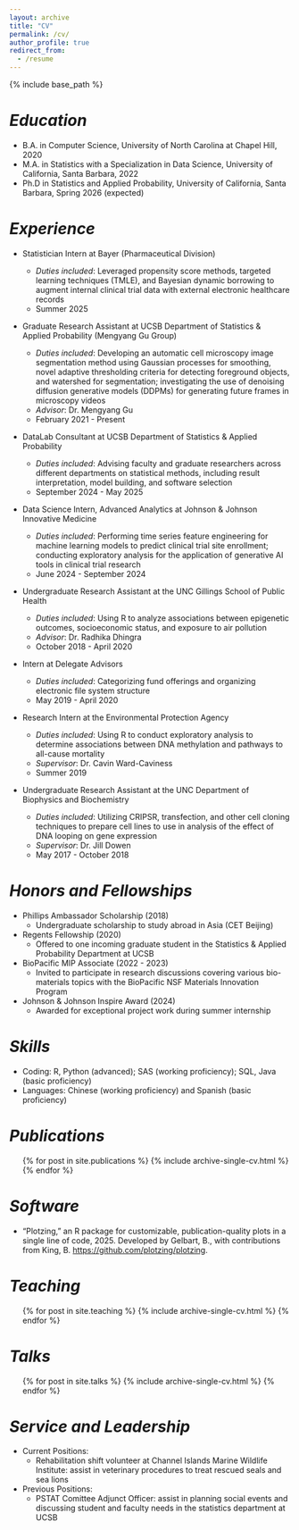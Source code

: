 ```yaml
---
layout: archive
title: "CV"
permalink: /cv/
author_profile: true
redirect_from:
  - /resume
---
```


{% include base_path %}

_Education_
======
* B.A. in Computer Science, University of North Carolina at Chapel Hill, 2020
* M.A. in Statistics with a Specialization in Data Science, University of California, Santa Barbara, 2022
* Ph.D in Statistics and Applied Probability, University of California, Santa Barbara, Spring 2026 (expected)

_Experience_
======
* Statistician Intern at Bayer (Pharmaceutical Division)
  * _Duties included_: Leveraged propensity score methods, targeted learning techniques (TMLE), and Bayesian dynamic borrowing to augment internal clinical trial data with external electronic healthcare records
  * Summer 2025

* Graduate Research Assistant at UCSB Department of Statistics & Applied Probability (Mengyang Gu Group)
  * _Duties included_: Developing an automatic cell microscopy image segmentation method using Gaussian processes for smoothing, novel adaptive thresholding criteria for detecting foreground objects, and watershed for segmentation; investigating the use of denoising diffusion generative models (DDPMs) for generating future frames in microscopy videos
  * _Advisor_: Dr. Mengyang Gu
  * February 2021 - Present
 
* DataLab Consultant at UCSB Department of Statistics & Applied Probability
  * _Duties included_: Advising faculty and graduate researchers across different departments on statistical methods, including result
  interpretation, model building, and software selection
  * September 2024 - May 2025

* Data Science Intern, Advanced Analytics at Johnson & Johnson Innovative Medicine
  * _Duties included_: Performing time series feature engineering for machine learning models to predict clinical trial site enrollment; 
  conducting exploratory analysis for the application of generative AI tools in clinical trial research
  * June 2024 - September 2024

* Undergraduate Research Assistant at the UNC Gillings School of Public Health
  * _Duties included_: Using R to analyze associations between epigenetic outcomes, socioeconomic status, and exposure to air pollution
  * _Advisor_: Dr. Radhika Dhingra
  * October 2018 - April 2020

* Intern at Delegate Advisors
  * _Duties included_: Categorizing fund offerings and organizing electronic file system structure
  * May 2019 - April 2020

* Research Intern at the Environmental Protection Agency
  * _Duties included_: Using R to conduct exploratory analysis to determine associations between DNA methylation and pathways to all-cause 
  mortality
  * _Supervisor_: Dr. Cavin Ward-Caviness
  * Summer 2019

* Undergraduate Research Assistant at the UNC Department of Biophysics and Biochemistry
  * _Duties included_: Utilizing CRIPSR, transfection, and other cell cloning techniques to prepare cell lines to use in analysis of the 
  effect of DNA looping on gene expression
  * _Supervisor_: Dr. Jill Dowen
  * May 2017 - October 2018
  
_Honors and Fellowships_
======
* Phillips Ambassador Scholarship (2018)
  * Undergraduate scholarship to study abroad in Asia (CET Beijing)
* Regents Fellowship (2020)
  * Offered to one incoming graduate student in the Statistics & Applied Probability Department at UCSB
* BioPacific MIP Associate (2022 - 2023)
  * Invited to participate in research discussions covering various bio-materials topics with the BioPacific NSF Materials Innovation 
  Program
* Johnson & Johnson Inspire Award (2024)
  * Awarded for exceptional project work during summer internship

_Skills_
======
* Coding: R, Python (advanced); SAS (working proficiency); SQL, Java (basic proficiency)
* Languages: Chinese (working proficiency) and Spanish (basic proficiency)

_Publications_
======
  <ul>{% for post in site.publications %}
    {% include archive-single-cv.html %}
  {% endfor %}</ul>

_Software_
======
* “Plotzing,” an R package for customizable, publication-quality plots in a single line of code, 2025. Developed by Gelbart, B., with contributions from King, B. https://github.com/plotzing/plotzing.

_Teaching_
======
  <ul>{% for post in site.teaching %}
    {% include archive-single-cv.html %}
  {% endfor %}</ul>

  _Talks_
======
  <ul>{% for post in site.talks %}
    {% include archive-single-cv.html %}
  {% endfor %}</ul>
  
_Service and Leadership_
======
* Current Positions:
  * Rehabilitation shift volunteer at Channel Islands Marine Wildlife Institute: assist in veterinary procedures to treat rescued seals and sea lions
* Previous Positions:
  * PSTAT Comittee Adjunct Officer: assist in planning social events and discussing student and faculty needs in the statistics department at UCSB
